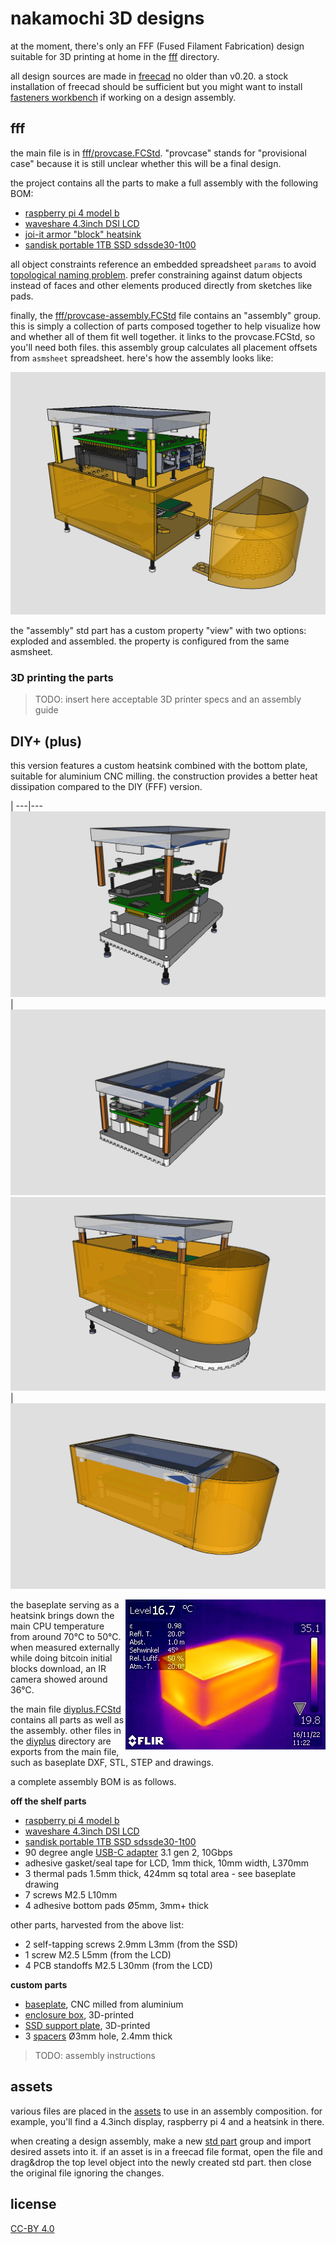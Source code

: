 # nakamochi 3D designs

at the moment, there's only an FFF (Fused Filament Fabrication) design suitable
for 3D printing at home in the [fff](fff/) directory.

all design sources are made in [freecad](https://freecad.org/) no older than v0.20.
a stock installation of freecad should be sufficient but you might want to install
[fasteners workbench](https://wiki.freecadweb.org/Fasteners_Workbench) if working on
a design assembly.

## fff

the main file is in [fff/provcase.FCStd](fff/provcase.FCStd). "provcase" stands for
"provisional case" because it is still unclear whether this will be a final design.

the project contains all the parts to make a full assembly with the following BOM:

- [raspberry pi 4 model b](https://www.raspberrypi.com/products/raspberry-pi-4-model-b/)
- [waveshare 4.3inch DSI LCD](https://www.waveshare.com/wiki/4.3inch_DSI_LCD)
- [joi-it armor "block" heatsink](https://joy-it.net/en/products/RB-AlucaseP4+07)
- [sandisk portable 1TB SSD sdssde30-1t00](https://www.westerndigital.com/en-in/products/portable-drives/sandisk-usb-3-2-ssd)

all object constraints reference an embedded spreadsheet `params` to avoid 
[topological naming problem](https://wiki.freecadweb.org/Topological_naming_problem).
prefer constraining against datum objects instead of faces and other elements produced
directly from sketches like pads.

finally, the [fff/provcase-assembly.FCStd](fff/provcase-assembly.FCStd) file contains
an "assembly" group. this is simply a collection of parts composed together to help
visualize how and whether all of them fit well together. it links to the provcase.FCStd,
so you'll need both files. this assembly group calculates all placement offsets from
`asmsheet` spreadsheet. here's how the assembly looks like:

![provisional fff case assembly](fff/provcase-assembly.png)

the "assembly" std part has a custom property "view" with two options: exploded and
assembled. the property is configured from the same asmsheet.

### 3D printing the parts

> TODO: insert here acceptable 3D printer specs and an assembly guide

## DIY+ (plus)

this version features a custom heatsink combined with the bottom plate, suitable
for aluminium CNC milling. the construction provides a better heat dissipation
compared to the DIY (FFF) version.

   |
---|---
![DIY+ assembly unboxed exploded](diyplus/assembly_ub_exp.png) | ![DIY+ unboxed assembled](diyplus/assembly_ub_imp.png)
![DIY+ assembly](diyplus/assembly.png) | ![DIY+ assembly boxed](diyplus/assembly_boxed.png)

<img alt="DIY+ temperature during IBD" src="diyplus/ir_1166.jpg" align="right">
the baseplate serving as a heatsink brings down the main CPU temperature
from around 70℃  to 50℃. when measured externally while doing bitcoin initial
blocks download, an IR camera showed around 36℃.

the main file [diyplus.FCStd](diyplus/diyplus.FCStd) contains all parts
as well as the assembly. other files in the [diyplus](diyplus/) directory are
exports from the main file, such as baseplate DXF, STL, STEP and drawings.

a complete assembly BOM is as follows.

**off the shelf parts**

- [raspberry pi 4 model b][rpi4]
- [waveshare 4.3inch DSI LCD][lcd]
- [sandisk portable 1TB SSD sdssde30-1t00][ssd]
- 90 degree angle [USB-C adapter][usbc90deg] 3.1 gen 2, 10Gbps
- adhesive gasket/seal tape for LCD, 1mm thick, 10mm width, L370mm
- 3 thermal pads 1.5mm thick, 424mm sq total area - see baseplate drawing
- 7 screws M2.5 L10mm
- 4 adhesive bottom pads Ø5mm, 3mm+ thick

[rpi4]: https://www.raspberrypi.com/products/raspberry-pi-4-model-b/
[lcd]: https://www.waveshare.com/wiki/4.3inch_DSI_LCD
[ssd]: https://www.westerndigital.com/en-in/products/portable-drives/sandisk-usb-3-2-ssd
[usbc90deg]: https://www.delock.de/produkt/65915/merkmale.html

other parts, harvested from the above list:

- 2 self-tapping screws 2.9mm L3mm (from the SSD)
- 1 screw M2.5 L5mm (from the LCD)
- 4 PCB standoffs M2.5 L30mm (from the LCD)

**custom parts**

- [baseplate](diyplus/baseplate_techdraw_c.pdf), CNC milled from aluminium
- [enclosure box](diyplus/box.stl), 3D-printed
- [SSD support plate](diyplus/ssdsupport.stl), 3D-printed
- 3 [spacers](diyplus/spacer_3x2.4mm.stl) Ø3mm hole, 2.4mm thick

> TODO: assembly instructions

## assets

various files are placed in the [assets](assets/) to use in an assembly composition.
for example, you'll find a 4.3inch display, raspberry pi 4 and a heatsink in there.

when creating a design assembly, make a new [std part](https://wiki.freecad.org/Std_Part)
group and import desired assets into it. if an asset is in a freecad file format,
open the file and drag&drop the top level object into the newly created std part.
then close the original file ignoring the changes.

## license

[CC-BY 4.0](https://creativecommons.org/licenses/by/4.0/)
